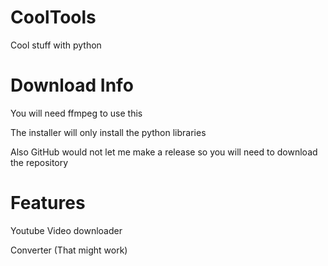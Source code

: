 # CoolTools
Cool stuff with python

# Download Info
You will need ffmpeg to use this

The installer will only install the python libraries

Also GitHub would not let me make a release so you will need to download the repository

# Features
Youtube Video downloader

Converter (That might work)
